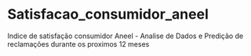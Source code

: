 # Satisfacao_consumidor_aneel
Indice de satisfação consumidor Aneel - Analise de Dados e Predição de reclamações durante os proximos 12 meses

